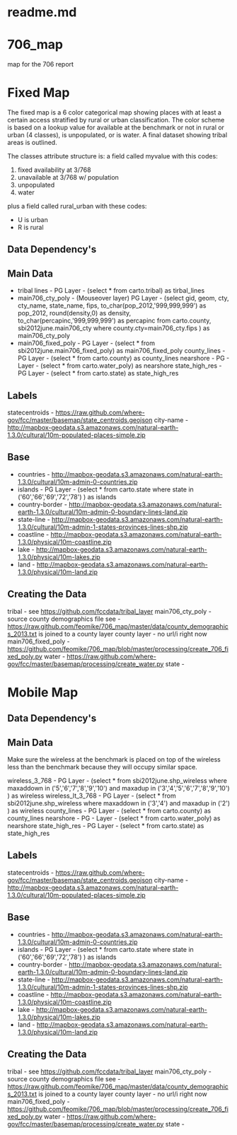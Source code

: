 readme.md
=========

706_map
=======

map for the 706 report

Fixed Map
=========

The fixed map is a 6 color categorical map showing places with at least a certain access stratified by rural or urban classification.  The color scheme is based on a lookup value for available at the benchmark or not in rural or urban (4 classes), is unpopulated, or is water.  A final dataset showing tribal areas is outlined.

The classes attribute structure is:
a field called myvalue with this codes:
1) fixed availability at 3/768
2) unavailable at 3/768 w/ population
3) unpopulated
4) water

plus a field called rural_urban with these codes:
- U is urban
- R is rural

Data Dependency's
-----------------
Main Data
---------
- tribal lines - PG Layer - (select * from carto.tribal) as tirbal_lines
- main706_cty_poly - (Mouseover layer) PG Layer -  (select gid, geom, cty, cty_name, state_name, fips, to_char(pop_2012,'999,999,999') as pop_2012, round(density,0) as density, to_char(percapinc,'999,999,999') as percapinc
from carto.county, sbi2012june.main706_cty
where county.cty=main706_cty.fips
) as main706_cty_poly 
- main706_fixed_poly - PG Layer - (select * from sbi2012june.main706_fixed_poly) as main706_fixed_poly
county_lines - PG Layer - (select * from carto.county) as county_lines
nearshore - PG - Layer - (select * from carto.water_poly) as nearshore
state_high_res - PG Layer - (select * from carto.state) as state_high_res

Labels
------
statecentroids - https://raw.github.com/where-gov/fcc/master/basemap/state_centroids.geojson
city-name - http://mapbox-geodata.s3.amazonaws.com/natural-earth-1.3.0/cultural/10m-populated-places-simple.zip

Base
----
- countries - http://mapbox-geodata.s3.amazonaws.com/natural-earth-1.3.0/cultural/10m-admin-0-countries.zip
- islands - PG Layer - (select * from carto.state where state in ('60','66','69','72','78') ) as islands
- country-border - http://mapbox-geodata.s3.amazonaws.com/natural-earth-1.3.0/cultural/10m-admin-0-boundary-lines-land.zip
- state-line - http://mapbox-geodata.s3.amazonaws.com/natural-earth-1.3.0/cultural/10m-admin-1-states-provinces-lines-shp.zip
- coastline - http://mapbox-geodata.s3.amazonaws.com/natural-earth-1.3.0/physical/10m-coastline.zip
- lake - http://mapbox-geodata.s3.amazonaws.com/natural-earth-1.3.0/physical/10m-lakes.zip
- land - http://mapbox-geodata.s3.amazonaws.com/natural-earth-1.3.0/physical/10m-land.zip


Creating the Data
-----------------
tribal - see https://github.com/fccdata/tribal_layer
main706_cty_poly - source county demographics file see - https://raw.github.com/feomike/706_map/master/data/county_demographics_2013.txt is joined to a county layer 
county layer - no url/i right now
main706_fixed_poly - https://github.com/feomike/706_map/blob/master/processing/create_706_fixed_poly.py
water - https://raw.github.com/where-gov/fcc/master/basemap/processing/create_water.py 
state - 
  


Mobile Map
=========

Data Dependency's
-----------------
Main Data
---------
Make sure the wireless at the benchmark is placed on top of the wireless less than the benchmark because they will occupy similar space.

wireless_3_768 - PG Layer - (select * from sbi2012june.shp_wireless
where maxaddown in ('5','6','7','8','9','10') and maxadup in ('3','4','5','6','7','8','9','10') ) as wireless
wireless_lt_3_768 - PG Layer - (select * from sbi2012june.shp_wireless
where maxaddown in ('3','4') and maxadup in ('2') ) as wireless
county_lines - PG Layer - (select * from carto.county) as county_lines
nearshore - PG - Layer - (select * from carto.water_poly) as nearshore
state_high_res - PG Layer - (select * from carto.state) as state_high_res


Labels
------
statecentroids - https://raw.github.com/where-gov/fcc/master/basemap/state_centroids.geojson
city-name - http://mapbox-geodata.s3.amazonaws.com/natural-earth-1.3.0/cultural/10m-populated-places-simple.zip

Base
----
- countries - http://mapbox-geodata.s3.amazonaws.com/natural-earth-1.3.0/cultural/10m-admin-0-countries.zip
- islands - PG Layer - (select * from carto.state where state in ('60','66','69','72','78') ) as islands
- country-border - http://mapbox-geodata.s3.amazonaws.com/natural-earth-1.3.0/cultural/10m-admin-0-boundary-lines-land.zip
- state-line - http://mapbox-geodata.s3.amazonaws.com/natural-earth-1.3.0/cultural/10m-admin-1-states-provinces-lines-shp.zip
- coastline - http://mapbox-geodata.s3.amazonaws.com/natural-earth-1.3.0/physical/10m-coastline.zip
- lake - http://mapbox-geodata.s3.amazonaws.com/natural-earth-1.3.0/physical/10m-lakes.zip
- land - http://mapbox-geodata.s3.amazonaws.com/natural-earth-1.3.0/physical/10m-land.zip

Creating the Data
-----------------
tribal - see https://github.com/fccdata/tribal_layer
main706_cty_poly - source county demographics file see - https://raw.github.com/feomike/706_map/master/data/county_demographics_2013.txt is joined to a county layer 
county layer - no url/i right now
main706_fixed_poly - https://github.com/feomike/706_map/blob/master/processing/create_706_fixed_poly.py
water - https://raw.github.com/where-gov/fcc/master/basemap/processing/create_water.py 
state - 
